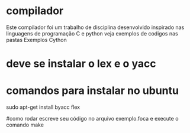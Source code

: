# compilador

Este compilador foi um trabalho de disciplina 
desenvolvido inspirado  nas linguagens de programação C e python
veja exemplos de codigos nas pastas Exemplos Cython

# deve se instalar o lex e o yacc 
# comandos para instalar no ubuntu
sudo apt-get install byacc flex

#como rodar
escreve seu código no arquivo exemplo.foca 
e execute o comando make